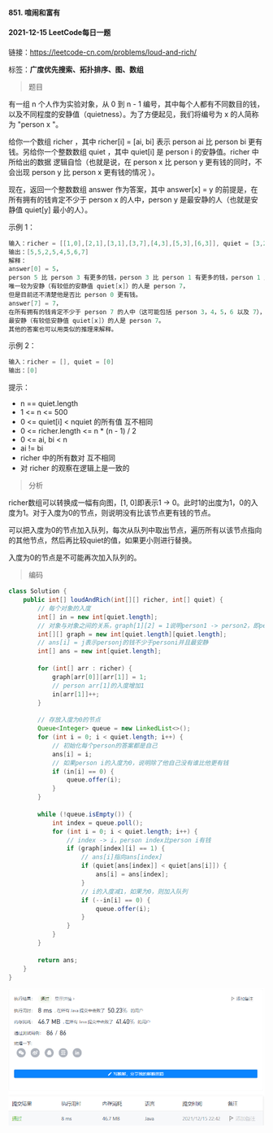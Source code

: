 #### 851. 喧闹和富有

#### 2021-12-15 LeetCode每日一题

链接：https://leetcode-cn.com/problems/loud-and-rich/

标签：**广度优先搜索、拓扑排序、图、数组**

> 题目

有一组 n 个人作为实验对象，从 0 到 n - 1 编号，其中每个人都有不同数目的钱，以及不同程度的安静值（quietness）。为了方便起见，我们将编号为 x 的人简称为 "person x "。

给你一个数组 richer ，其中 richer[i] = [ai, bi] 表示 person ai 比 person bi 更有钱。另给你一个整数数组 quiet ，其中 quiet[i] 是 person i 的安静值。richer 中所给出的数据 逻辑自恰（也就是说，在 person x 比 person y 更有钱的同时，不会出现 person y 比 person x 更有钱的情况 ）。

现在，返回一个整数数组 answer 作为答案，其中 answer[x] = y 的前提是，在所有拥有的钱肯定不少于 person x 的人中，person y 是最安静的人（也就是安静值 quiet[y] 最小的人）。

示例 1：

```java
输入：richer = [[1,0],[2,1],[3,1],[3,7],[4,3],[5,3],[6,3]], quiet = [3,2,5,4,6,1,7,0]
输出：[5,5,2,5,4,5,6,7]
解释： 
answer[0] = 5，
person 5 比 person 3 有更多的钱，person 3 比 person 1 有更多的钱，person 1 比 person 0 有更多的钱。
唯一较为安静（有较低的安静值 quiet[x]）的人是 person 7，
但是目前还不清楚他是否比 person 0 更有钱。
answer[7] = 7，
在所有拥有的钱肯定不少于 person 7 的人中（这可能包括 person 3，4，5，6 以及 7），
最安静（有较低安静值 quiet[x]）的人是 person 7。
其他的答案也可以用类似的推理来解释。
```

示例 2：

```java
输入：richer = [], quiet = [0]
输出：[0]
```

提示：

- n == quiet.length
- 1 <= n <= 500
- 0 <= quiet[i] < nquiet 的所有值 互不相同
- 0 <= richer.length <= n * (n - 1) / 2
- 0 <= ai, bi < n
- ai != bi
- richer 中的所有数对 互不相同
- 对 richer 的观察在逻辑上是一致的

> 分析

richer数组可以转换成一幅有向图，[1, 0]即表示1 -> 0。此时1的出度为1，0的入度为1。对于入度为0的节点，则说明没有比该节点更有钱的节点。

可以把入度为0的节点加入队列，每次从队列中取出节点，遍历所有以该节点指向的其他节点，然后再比较quiet的值，如果更小则进行替换。

入度为0的节点是不可能再次加入队列的。

> 编码

```java
class Solution {
    public int[] loudAndRich(int[][] richer, int[] quiet) {
        // 每个对象的入度
        int[] in = new int[quiet.length];
        // 对象与对象之间的关系，graph[1][2] = 1说明person1 -> person2，即person1比person2有钱
        int[][] graph = new int[quiet.length][quiet.length];
        // ans[i] = j表示personj的钱不少于personi并且最安静
        int[] ans = new int[quiet.length];

        for (int[] arr : richer) {
            graph[arr[0]][arr[1]] = 1;
            // person arr[1]的入度增加1
            in[arr[1]]++;
        }

        // 存放入度为0的节点
        Queue<Integer> queue = new LinkedList<>();
        for (int i = 0; i < quiet.length; i++) {
            // 初始化每个person的答案都是自己
            ans[i] = i;
            // 如果person i的入度为0，说明除了他自己没有谁比他更有钱
            if (in[i] == 0) {
                queue.offer(i);
            }
        }

        while (!queue.isEmpty()) {
            int index = queue.poll();
            for (int i = 0; i < quiet.length; i++) {
                // index -> i，person index比person i有钱
                if (graph[index][i] == 1) {
                    // ans[i]指向ans[index]
                    if (quiet[ans[index]] < quiet[ans[i]]) {
                        ans[i] = ans[index];
                    }
                    // i的入度减1，如果为0，则加入队列
                    if (--in[i] == 0) {
                        queue.offer(i);
                    }
                }
            }
        }

        return ans;
    }
}
```

![image-20211215224240791](851.喧闹和富有.assets/image-20211215224240791.png)